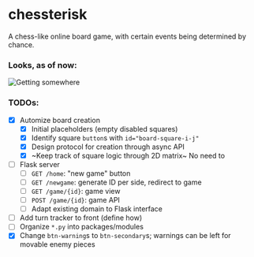 # chessterisk
A chess-like online board game, with certain events being determined by chance.

### Looks, as of now:

![Getting somewhere](https://media.giphy.com/media/E6KQ6vrBH6G9Ziwgvs/giphy.gif)

### TODOs:
- [x] Automize board creation
	- [x] Initial placeholders (empty disabled squares)
	- [x] Identify square `button`s with `id="board-square-i-j"`
	- [x] Design protocol for creation through async API
	- [x] ~Keep track of square logic through 2D matrix~ No need to
- [ ] Flask server
	- [ ] `GET /home`: "new game" button
	- [ ] `GET /newgame`: generate ID per side, redirect to game
	- [ ] `GET /game/{id}`: game view
	- [ ] `POST /game/{id}`: game API
	- [ ] Adapt existing domain to Flask interface
- [ ] Add turn tracker to front (define how)
- [ ] Organize `*.py` into packages/modules
- [x] Change `btn-warning`s to `btn-secondary`s; warnings can be left for movable enemy pieces
